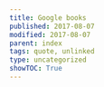 ```yaml
---
title: Google books
published: 2017-08-07
modified: 2017-08-07
parent: index
tags: quote, unlinked
type: uncategorized
showTOC: True
---
```


